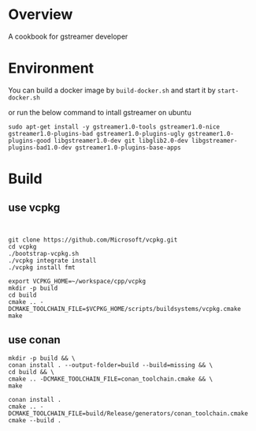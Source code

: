 # Overview

A cookbook for gstreamer developer

# Environment

You can build a docker image by `build-docker.sh`
and start it by `start-docker.sh`

or run the below command to intall gstreamer on ubuntu

```
sudo apt-get install -y gstreamer1.0-tools gstreamer1.0-nice gstreamer1.0-plugins-bad gstreamer1.0-plugins-ugly gstreamer1.0-plugins-good libgstreamer1.0-dev git libglib2.0-dev libgstreamer-plugins-bad1.0-dev gstreamer1.0-plugins-base-apps

```


# Build

## use vcpkg

```


git clone https://github.com/Microsoft/vcpkg.git
cd vcpkg
./bootstrap-vcpkg.sh
./vcpkg integrate install
./vcpkg install fmt

export VCPKG_HOME=~/workspace/cpp/vcpkg 
mkdir -p build
cd build
cmake .. -DCMAKE_TOOLCHAIN_FILE=$VCPKG_HOME/scripts/buildsystems/vcpkg.cmake
make
```

## use conan

```
mkdir -p build && \
conan install . --output-folder=build --build=missing && \
cd build && \
cmake .. -DCMAKE_TOOLCHAIN_FILE=conan_toolchain.cmake && \
make

conan install . 
cmake .. -DCMAKE_TOOLCHAIN_FILE=build/Release/generators/conan_toolchain.cmake
cmake --build . 
```


